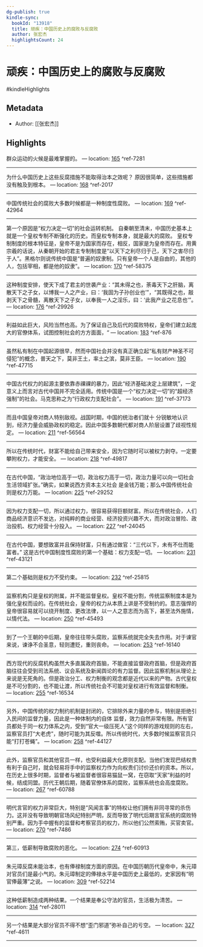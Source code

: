 ```yaml
---
dg-publish: true
kindle-sync:
  bookId: "13918"
  title: 顽疾：中国历史上的腐败与反腐败
  author: 张宏杰
  highlightsCount: 24
---
```


# 顽疾：中国历史上的腐败与反腐败

#kindleHighlights

## Metadata
* Author: [[张宏杰]]

## Highlights
群众运动的火候是最难掌握的。 — location: [165]() ^ref-7281

---
为什么中国历史上这些反腐措施不能取得治本之效呢？ 原因很简单，这些措施都没有触及到根本。 — location: [168]() ^ref-2017

---
中国传统社会的腐败大多数时候都是一种制度性腐败。 — location: [169]() ^ref-42964

---
第一个原因是“权力决定一切”的社会运转机制。 自秦朝至清末，中国历史基本上就是一个皇权专制不断强化的历史。而皇权专制本身，就是最大的腐败。 皇权专制制度的根本特征是，皇帝不是为国家而存在，相反，国家是为皇帝而存在。用黄宗羲的话说，从秦朝开始的君主专制制度是“以天下之利尽归于己，天下之害尽归于人”。黑格尔则说传统中国是“普遍的奴隶制。只有皇帝一个人是自由的，其他的人，包括宰相，都是他的奴隶”。 — location: [170]() ^ref-58375

---
这种制度安排，使天下成了君主的世袭产业：“其未得之也，荼毒天下之肝脑，离散天下之子女，以博我一人之产业，曰：‘我固为子孙创业也’”，“其既得之也，敲剥天下之骨髓，离散天下之子女，以奉我一人之淫乐，曰：‘此我产业之花息也’”。 — location: [176]() ^ref-29926

---
利益如此巨大，风险当然也高。为了保证自己及后代的腐败特权，皇帝们建立起庞大的官僚体系，试图控制社会的方方面面，“ — location: [183]() ^ref-876

---
虽然私有制在中国起源很早，然而中国社会并没有真正确立起“私有财产神圣不可侵犯”的概念，普天之下，莫非王土，率土之滨，莫非王臣。 — location: [190]() ^ref-47715

---
中国古代权力的起源主要依靠赤祼祼的暴力，因此“经济基础决定上层建筑”，一定意义上而言对古代中国并不完全适用。传统中国是一个“权力决定一切”的“超经济强制”的社会。马克思称之为“行政权力支配社会”。 — location: [191]() ^ref-37173

---
而且中国皇帝对商人特别敌视。战国时期，中国的统治者们就十 分锐敏地认识到，经济力量会威胁政权的稳定。因此中国多数朝代都对商人阶层设置了歧视性规定。 — location: [211]() ^ref-56564

---
所以在传统时代，财富不能给自己带来安全，因为它随时可以被权力剥夺。一定要攀附权力，才能安全。 — location: [218]() ^ref-49817

---
在古代中国，“政治地位高于一切，政治权力高于一切，政治力量可以向一切社会生活领域扩张。”确实，如果说西方资本主义社会 是金钱万能；那么中国传统社会则是权力万能。 — location: [225]() ^ref-29252

---
因为权力支配一切，所以通过权力，很容易获得巨额财富。所以在传统社会，人们商品经济意识不发达，对纯粹的商业经营、经济投资兴趣不大，而对政治冒险、政治投机、权力经营十分投入。 — location: [227]() ^ref-24045

---
在古代中国，要想致富并且保持财富，只有通过做官：“三代以下，未有不仕而能富者。” 这是古代中国制度性腐败的第一个基础：权力支配一切。 — location: [231]() ^ref-43121

---
第二个基础则是权力不受约束。 — location: [232]() ^ref-25815

---
监察机构只是皇权的附属，并不能监督皇权。皇权不能分割，传统监察制度本是为强化皇权而设的。在传统社会，皇帝的权力从本质上讲是不受制约的。意志强悍的皇帝很容易就可以绕开制度、更改法律，以一人之意志而为高下，甚至法外施情，以情代法。 — location: [250]() ^ref-45493

---
到了一个王朝的中后期，皇帝往往带头腐败，监察系统就完全失去作用。对于谏官来说，谏诤不合圣意，轻则遭贬，重则丧命。 — location: [253]() ^ref-16140

---
西方现代的反腐机构虽然大多直属政府首脑，不能直接监督政府首脑，但是政府首脑往往会受到司法系统、议会系统及新闻舆论的有力监督。因此监察机制从理论上来说是无死角的。但是政治分工、权力制衡的观念都是近代以来的产物。古代皇权是不可分割的，也不能让渡，所以传统社会不可能对皇权进行有效监督和制衡。 — location: [255]() ^ref-16534

---
另外，中国传统的权力制约机制是封闭的，它排除外来力量的参与，特别是拒绝引入民间的监督力量，因此是一种体制内的自体 监督，效力自然非常有限。所有官员都处于同一权力体系之内，受到“官大一级压死人”这个同样的游戏规则的左右，监察官员打“大老虎”，随时可能为其反噬。所以传统时代，大多数时候监察官员只能“打打苍蝇”。 — location: [258]() ^ref-44127

---
此外，监察官员和其他官员一样，也受利益最大化原则支配。当他们发现巴结权贵有利于自己时，就会轻易将手中的监察权力作为向权贵们讨价还价的资本。所以，在历史上很多时期，监督者与被监督者很容易猫鼠一窝，在窃取“天家”利益的时候，结成同盟。历代王朝后期，随着官僚体系的腐败，监察系统也会高度腐败。 — location: [267]() ^ref-60788

---
明代言官的权力非常巨大，特别是“风闻言事”的特权让他们拥有非同寻常的杀伤力。这并没有导致明朝官场风纪特别严明，反而导致了明代后期言官系统的腐败特别严重。因为手中握有的监督和考察官员的权力，所以他们公然索贿，买官卖官。 — location: [270]() ^ref-7486

---
第三，低薪制导致腐败的恶化。 — location: [274]() ^ref-60913

---
朱元璋反腐未能治本，也有俸禄制度方面的原因。在中国历朝历代皇帝中，朱元璋对官员们是最小气的。朱元璋制定的俸禄水平是中国历史上最低的，史家因有“明官俸最薄”之说。 — location: [309]() ^ref-52214

---
这种低薪制造成两种结果。一个结果是奉公守法的官员，生活极为清苦。 — location: [314]() ^ref-28011

---
另一个结果是大部分官员不得不想“歪门邪道”弥补自己的亏空。 — location: [327]() ^ref-4611

---

